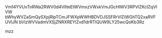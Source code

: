 Vm14YVUxTnRWa2RWV0d4VllteEtWVmxzVWxkVmJGcHlWV3RPVlZKclZqVlVW
bWhyWVZaSmQySXpjRlpTCmJFWXpWWHBDVDJSSFRrVlZiWGhTQ2xaRVFUVlJN
bVIzWVVadmVXSjZNRXREYlZvd1drRTlQUW9LY25wcQoKb3Rz

mzz